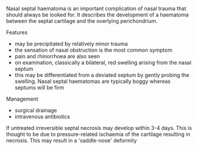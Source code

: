 Nasal septal haematoma is an important complication of nasal trauma that should always be looked for. It describes the development of a haematoma between the septal cartilage and the overlying perichondrium.  
  
Features  
* may be precipitated by relatively minor trauma
* the sensation of nasal obstruction is the most common symptom
* pain and rhinorrhoea are also seen
* on examination, classically a bilateral, red swelling arising from the nasal septum
* this may be differentiated from a deviated septum by gently probing the swelling. Nasal septal haematomas are typically boggy whereas septums will be firm

  
Management  
* surgical drainage
* intravenous antibiotics

  
If untreated irreversible septal necrosis may develop within 3\-4 days. This is thought to be due to pressure\-related ischaemia of the cartilage resulting in necrosis. This may result in a 'saddle\-nose' deformity